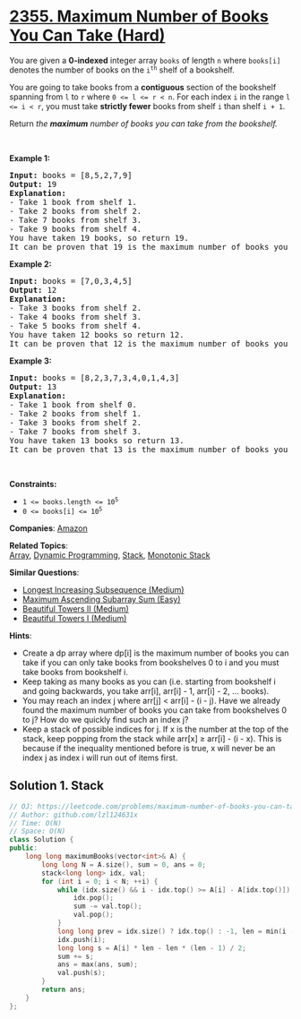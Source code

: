 # [2355. Maximum Number of Books You Can Take (Hard)](https://leetcode.com/problems/maximum-number-of-books-you-can-take)

<p>You are given a <strong>0-indexed</strong> integer array <code>books</code> of length <code>n</code> where <code>books[i]</code> denotes the number of books on the <code>i<sup>th</sup></code> shelf of a bookshelf.</p>

<p>You are going to take books from a <strong>contiguous</strong> section of the bookshelf spanning from <code>l</code> to <code>r</code> where <code>0 &lt;= l &lt;= r &lt; n</code>. For each index <code>i</code> in the range <code>l &lt;= i &lt; r</code>, you must take <strong>strictly fewer</strong> books from shelf <code>i</code> than shelf <code>i + 1</code>.</p>

<p>Return <em>the <strong>maximum</strong> number of books you can take from the bookshelf.</em></p>

<p>&nbsp;</p>
<p><strong class="example">Example 1:</strong></p>

<pre>
<strong>Input:</strong> books = [8,5,2,7,9]
<strong>Output:</strong> 19
<strong>Explanation:</strong>
- Take 1 book from shelf 1.
- Take 2 books from shelf 2.
- Take 7 books from shelf 3.
- Take 9 books from shelf 4.
You have taken 19 books, so return 19.
It can be proven that 19 is the maximum number of books you can take.
</pre>

<p><strong class="example">Example 2:</strong></p>

<pre>
<strong>Input:</strong> books = [7,0,3,4,5]
<strong>Output:</strong> 12
<strong>Explanation:</strong>
- Take 3 books from shelf 2.
- Take 4 books from shelf 3.
- Take 5 books from shelf 4.
You have taken 12 books so return 12.
It can be proven that 12 is the maximum number of books you can take.
</pre>

<p><strong class="example">Example 3:</strong></p>

<pre>
<strong>Input:</strong> books = [8,2,3,7,3,4,0,1,4,3]
<strong>Output:</strong> 13
<strong>Explanation:</strong>
- Take 1 book from shelf 0.
- Take 2 books from shelf 1.
- Take 3 books from shelf 2.
- Take 7 books from shelf 3.
You have taken 13 books so return 13.
It can be proven that 13 is the maximum number of books you can take.
</pre>

<p>&nbsp;</p>
<p><strong>Constraints:</strong></p>

<ul>
	<li><code>1 &lt;= books.length &lt;= 10<sup>5</sup></code></li>
	<li><code>0 &lt;= books[i] &lt;= 10<sup>5</sup></code></li>
</ul>


**Companies**:
[Amazon](https://leetcode.com/company/amazon)

**Related Topics**:  
[Array](https://leetcode.com/tag/array), [Dynamic Programming](https://leetcode.com/tag/dynamic-programming), [Stack](https://leetcode.com/tag/stack), [Monotonic Stack](https://leetcode.com/tag/monotonic-stack)

**Similar Questions**:
* [Longest Increasing Subsequence (Medium)](https://leetcode.com/problems/longest-increasing-subsequence)
* [Maximum Ascending Subarray Sum (Easy)](https://leetcode.com/problems/maximum-ascending-subarray-sum)
* [Beautiful Towers II (Medium)](https://leetcode.com/problems/beautiful-towers-ii)
* [Beautiful Towers I (Medium)](https://leetcode.com/problems/beautiful-towers-i)

**Hints**:
* Create a dp array where dp[i] is the maximum number of books you can take if you can only take books from bookshelves 0 to i and you must take books from bookshelf i.
* Keep taking as many books as you can (i.e. starting from bookshelf i and going backwards, you take arr[i], arr[i] - 1, arr[i] - 2, … books).
* You may reach an index j where arr[j] < arr[i] - (i - j). Have we already found the maximum number of books you can take from bookshelves 0 to j? How do we quickly find such an index j?
* Keep a stack of possible indices for j. If x is the number at the top of the stack, keep popping from the stack while arr[x] ≥ arr[i] - (i - x). This is because if the inequality mentioned before is true, x will never be an index j as index i will run out of items first.

## Solution 1. Stack

```cpp
// OJ: https://leetcode.com/problems/maximum-number-of-books-you-can-take
// Author: github.com/lzl124631x
// Time: O(N)
// Space: O(N)
class Solution {
public:
    long long maximumBooks(vector<int>& A) {
        long long N = A.size(), sum = 0, ans = 0;
        stack<long long> idx, val;
        for (int i = 0; i < N; ++i) {
            while (idx.size() && i - idx.top() >= A[i] - A[idx.top()]) {
                idx.pop();
                sum -= val.top();
                val.pop();
            }
            long long prev = idx.size() ? idx.top() : -1, len = min(i - prev, (long long)A[i]);
            idx.push(i);
            long long s = A[i] * len - len * (len - 1) / 2;
            sum += s;
            ans = max(ans, sum);
            val.push(s);
        }
        return ans;
    }
};
```